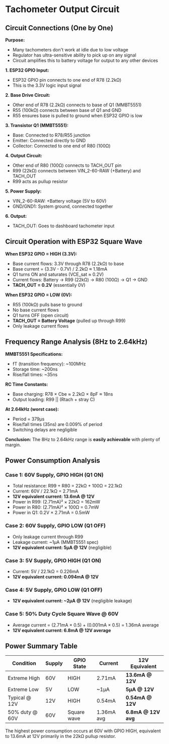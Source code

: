 # Tachometer Output Circuit

## Circuit Connections (One by One)

**Purpose:**
- Many tachometers don't work at idle due to low voltage
- Regulator has ultra-sensitive ability to pick up on any signal
- Circuit amplifies this to battery voltage for output to any other devices

**1. ESP32 GPIO Input:**
- ESP32 GPIO pin connects to one end of R78 (2.2kΩ)
- This is the 3.3V logic input signal

**2. Base Drive Circuit:**
- Other end of R78 (2.2kΩ) connects to base of Q1 (MMBT5551)
- R55 (100kΩ) connects between base of Q1 and GND
- R55 ensures base is pulled to ground when ESP32 GPIO is low

**3. Transistor Q1 (MMBT5551):**
- Base: Connected to R78/R55 junction
- Emitter: Connected directly to GND
- Collector: Connected to one end of R80 (100Ω)

**4. Output Circuit:**
- Other end of R80 (100Ω) connects to TACH_OUT pin
- R99 (22kΩ) connects between VIN_2-60-RAW (+Battery) and TACH_OUT
- R99 acts as pullup resistor

**5. Power Supply:**
- VIN_2-60-RAW: +Battery voltage (5V to 60V)
- GND/GND1: System ground, connected together

**6. Output:**
- TACH_OUT: Goes to dashboard tachometer input

## Circuit Operation with ESP32 Square Wave

**When ESP32 GPIO = HIGH (3.3V):**
- Base current flows: 3.3V through R78 (2.2kΩ) to base
- Base current = (3.3V - 0.7V) / 2.2kΩ ≈ 1.18mA
- Q1 turns ON and saturates (VCE_sat ≈ 0.2V)
- Current flows: Battery → R99 (22kΩ) → R80 (100Ω) → Q1 → GND
- **TACH_OUT = 0.2V** (essentially 0V)

**When ESP32 GPIO = LOW (0V):**
- R55 (100kΩ) pulls base to ground
- No base current flows
- Q1 turns OFF (open circuit)
- **TACH_OUT = Battery Voltage** (pulled up through R99)
- Only leakage current flows

## Frequency Range Analysis (8Hz to 2.64kHz)

**MMBT5551 Specifications:**
- fT (transition frequency): ~100MHz
- Storage time: ~200ns
- Rise/fall times: ~35ns

**RC Time Constants:**
- Base charging: R78 × Cbe ≈ 2.2kΩ × 8pF ≈ 18ns
- Output loading: R99 || (Rtach + stray C) 

**At 2.64kHz (worst case):**
- Period = 379µs
- Rise/fall times (35ns) are 0.009% of period
- Switching delays are negligible

**Conclusion:** The 8Hz to 2.64kHz range is **easily achievable** with plenty of margin.

## Power Consumption Analysis

### Case 1: 60V Supply, GPIO HIGH (Q1 ON)
- Total resistance: R99 + R80 = 22kΩ + 100Ω = 22.1kΩ
- Current: 60V / 22.1kΩ = 2.71mA
- **12V equivalent current: 13.6mA @ 12V**
- Power in R99: (2.71mA)² × 22kΩ = 162mW
- Power in R80: (2.71mA)² × 100Ω = 0.7mW
- Power in Q1: 0.2V × 2.71mA = 0.5mW

### Case 2: 60V Supply, GPIO LOW (Q1 OFF)
- Only leakage current through R99
- Leakage current: ~1µA (MMBT5551 spec)
- **12V equivalent current: 5µA @ 12V** (negligible)

### Case 3: 5V Supply, GPIO HIGH (Q1 ON)
- Current: 5V / 22.1kΩ = 0.226mA
- **12V equivalent current: 0.094mA @ 12V**

### Case 4: 5V Supply, GPIO LOW (Q1 OFF)
- **12V equivalent current: ~2µA @ 12V** (negligible leakage)

### Case 5: 50% Duty Cycle Square Wave @ 60V
- Average current = (2.71mA × 0.5) + (0.001mA × 0.5) = 1.36mA average
- **12V equivalent current: 6.8mA @ 12V average**

## Power Summary Table

| Condition | Supply | GPIO State | Current | 12V Equivalent |
|-----------|--------|------------|---------|----------------|
| Extreme High | 60V | HIGH | 2.71mA | **13.6mA @ 12V** |
| Extreme Low | 5V | LOW | ~1µA | **5µA @ 12V** |
| Typical @ 12V | 12V | HIGH | 0.54mA | **0.54mA @ 12V** |
| 50% duty @ 60V | 60V | Square wave | 1.36mA avg | **6.8mA @ 12V avg** |

The highest power consumption occurs at 60V with GPIO HIGH, equivalent to 13.6mA at 12V primarily in the 22kΩ pullup resistor.